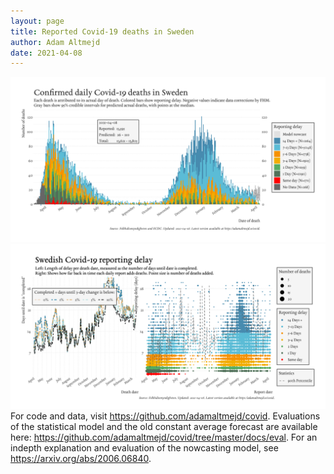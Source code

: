 ```yaml
---
layout: page
title: Reported Covid-19 deaths in Sweden
author: Adam Altmejd
date: 2021-04-08
---
```


![Graph of Swedish Covid-19 deaths with reporting delay.](deaths_lag_sweden_2021-04-08.png "Swedish Covid-19 deaths.")
![Graph of Swedish Covid-19 reporting delay in daily deaths.](lag_trend_sweden_2021-04-08.png "Trend in Swedish Covid-19 mortality reporting delay.")
For code and data, visit <https://github.com/adamaltmejd/covid>.
Evaluations of the statistical model and the old constant average forecast are available here: <https://github.com/adamaltmejd/covid/tree/master/docs/eval>.
For an indepth explanation and evaluation of the nowcasting model, see <https://arxiv.org/abs/2006.06840>.
